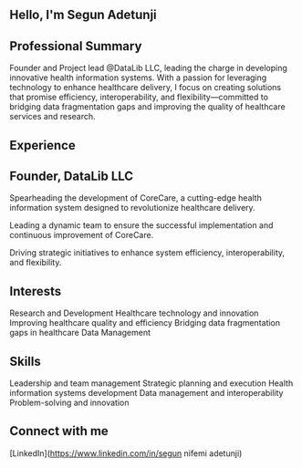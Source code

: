 ## Hello, I'm Segun Adetunji

## Professional Summary

Founder and Project lead @DataLib LLC, leading the charge in developing
 innovative health information systems. With a passion for leveraging technology
  to enhance healthcare delivery, I focus on creating solutions that promise
   efficiency, interoperability, and flexibility—committed to bridging data
    fragmentation gaps and improving the quality of healthcare services and research.

## Experience

## Founder, DataLib LLC

Spearheading the development of CoreCare, a cutting-edge health information
 system designed to revolutionize healthcare delivery.

Leading a dynamic team to ensure the successful implementation and
 continuous improvement of CoreCare.

Driving strategic initiatives to enhance system efficiency,
 interoperability, and flexibility.

## Interests

Research and Development
Healthcare technology and innovation
Improving healthcare quality and efficiency
Bridging data fragmentation gaps in healthcare
Data Management

## Skills

Leadership and team management
Strategic planning and execution
Health information systems development
Data management and interoperability
Problem-solving and innovation

## Connect with me

[LinkedIn](https://www.linkedin.com/in/segun nifemi adetunji)
